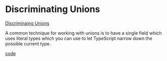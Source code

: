 # Discriminating Unions

[Discriminaing Unions](https://www.typescriptlang.org/docs/handbook/unions-and-intersections.html#discriminating-unions)

A common technique for working with unions is to have a single field which uses literal types which you can use to let TypeScript narrow down the possible current type.

[code](../../code_understanding_typescript_udemy_from_max/src/6-advanced-types/discriminated-unions.ts)
